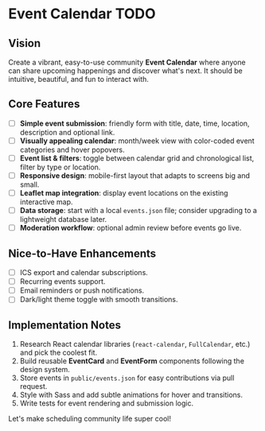 # Event Calendar TODO

## Vision
Create a vibrant, easy-to-use community **Event Calendar** where anyone can share upcoming happenings and discover what's next. It should be intuitive, beautiful, and fun to interact with.

## Core Features
- [ ] **Simple event submission**: friendly form with title, date, time, location, description and optional link.
- [ ] **Visually appealing calendar**: month/week view with color-coded event categories and hover popovers.
- [ ] **Event list & filters**: toggle between calendar grid and chronological list, filter by type or location.
- [ ] **Responsive design**: mobile-first layout that adapts to screens big and small.
- [ ] **Leaflet map integration**: display event locations on the existing interactive map.
- [ ] **Data storage**: start with a local `events.json` file; consider upgrading to a lightweight database later.
- [ ] **Moderation workflow**: optional admin review before events go live.

## Nice-to-Have Enhancements
- [ ] ICS export and calendar subscriptions.
- [ ] Recurring events support.
- [ ] Email reminders or push notifications.
- [ ] Dark/light theme toggle with smooth transitions.

## Implementation Notes
1. Research React calendar libraries (`react-calendar`, `FullCalendar`, etc.) and pick the coolest fit.
2. Build reusable **EventCard** and **EventForm** components following the design system.
3. Store events in `public/events.json` for easy contributions via pull request.
4. Style with Sass and add subtle animations for hover and transitions.
5. Write tests for event rendering and submission logic.

Let's make scheduling community life super cool!
